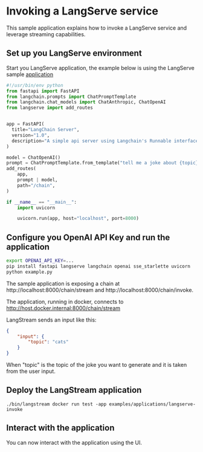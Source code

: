 # Invoking a LangServe service

This sample application explains how to invoke a LangServe service and leverage streaming capabilities.

## Set up you LangServe environment

Start you LangServe application, the example below is using the LangServe sample [application](https://github.com/langchain-ai/langserve)

```python
#!/usr/bin/env python
from fastapi import FastAPI
from langchain.prompts import ChatPromptTemplate
from langchain.chat_models import ChatAnthropic, ChatOpenAI
from langserve import add_routes


app = FastAPI(
  title="LangChain Server",
  version="1.0",
  description="A simple api server using Langchain's Runnable interfaces",
)

model = ChatOpenAI()
prompt = ChatPromptTemplate.from_template("tell me a joke about {topic}")
add_routes(
    app,
    prompt | model,
    path="/chain",
)

if __name__ == "__main__":
    import uvicorn

    uvicorn.run(app, host="localhost", port=8000)
```

## Configure you OpenAI API Key and run the application

```bash
export OPENAI_API_KEY=...
pip install fastapi langserve langchain openai sse_starlette uvicorn
python example.py
```

The sample application is exposing a chain at http://localhost:8000/chain/stream and http://localhost:8000/chain/invoke.

The application, running in docker, connects to http://host.docker.internal:8000/chain/stream

LangStream sends an input like this:

```json
{
    "input": {
        "topic": "cats"
    }
}
```

When "topic" is the topic of the joke you want to generate and it is taken from the user input.

## Deploy the LangStream application
```
./bin/langstream docker run test -app examples/applications/langserve-invoke
```

## Interact with the application

You can now interact with the application using the UI.
